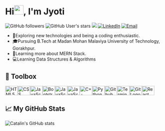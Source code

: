 <strong><h1>Hi<img src="https://raw.githubusercontent.com/MartinHeinz/MartinHeinz/master/wave.gif" width="30px">, I'm Jyoti</h1></strong>
 
![GitHub followers](https://img.shields.io/github/followers/JyotiKumari2?style=social)
![GitHub User's stars](https://img.shields.io/github/stars/JyotiKumari2?style=social)
![](https://komarev.com/ghpvc/?username=JyotiKumari2&color=red)
<a href="https://www.linkedin.com/in/jyoti-kumari-34a4a01ab/"><img alt="LinkedIn" src="https://img.shields.io/badge/LinkedIn-Jyoti%20Kumari-red?style=flat-square&logo=linkedin"></a>
<a href="mailto:jyotikm1881@gmail.com"><img alt="Email" src="https://img.shields.io/badge/Email-jyotikm1801@gmail.com-red?style=flat-square&logo=gmail"></a>
 
- 🤔Exploring new technologies and being a coding enthusiastic. 
- 🎓Pursuing B.Tech at Madan Mohan Malaviya University of Technology, Gorakhpur.
- 🌱Learning more about MERN Stack. 
- 💻Learning Data Structures & Algorithms
 
## 🧰 Toolbox
<img src="https://cdn.worldvectorlogo.com/logos/html5.svg" alt="HTML5 Logo" width="40" height="30"/><img src="https://cdn.worldvectorlogo.com/logos/css3.svg" alt="CSS Logo" width="40" height="30"/><img src="https://cdn.worldvectorlogo.com/logos/logo-javascript.svg" alt="JavaScript Logo" width="40" height="30"/><img src="https://cdn.worldvectorlogo.com/logos/bootstrap-4.svg" alt="Bootstrap Logo" width="40" height="30"/><img src="https://cdn.worldvectorlogo.com/logos/atom-4.svg" alt="JavaScript Logo" width="40" height="30"/><img src="https://cdn.worldvectorlogo.com/logos/visual-studio-code.svg" alt="JavaScript Logo" width="40" height="30"/><img src="https://cdn.worldvectorlogo.com/logos/c.svg" alt="C++ Logo" width="40" height="30"/><img src="https://cdn.worldvectorlogo.com/logos/python-5.svg" alt="Python Logo" width="40" height="30"/><img src="https://cdn.worldvectorlogo.com/logos/github-icon.svg" alt="Github Logo" width="40" height="30"/><img src="https://cdn.worldvectorlogo.com/logos/terminal-1.svg" alt="Terminal Logo" width="40" height="30"/><img src="https://cdn.worldvectorlogo.com/logos/git-icon.svg" alt="Git Logo" width="40" height="30"/><img src="https://cdn.worldvectorlogo.com/logos/react-1.svg" alt="React Logo" width="40" height="30"/>

## &#x1f4c8; My GitHub Stats
![Catalin's GitHub stats](https://github-readme-stats.vercel.app/api?username=JyotiKumari2&theme=dark&show_icons=true)
